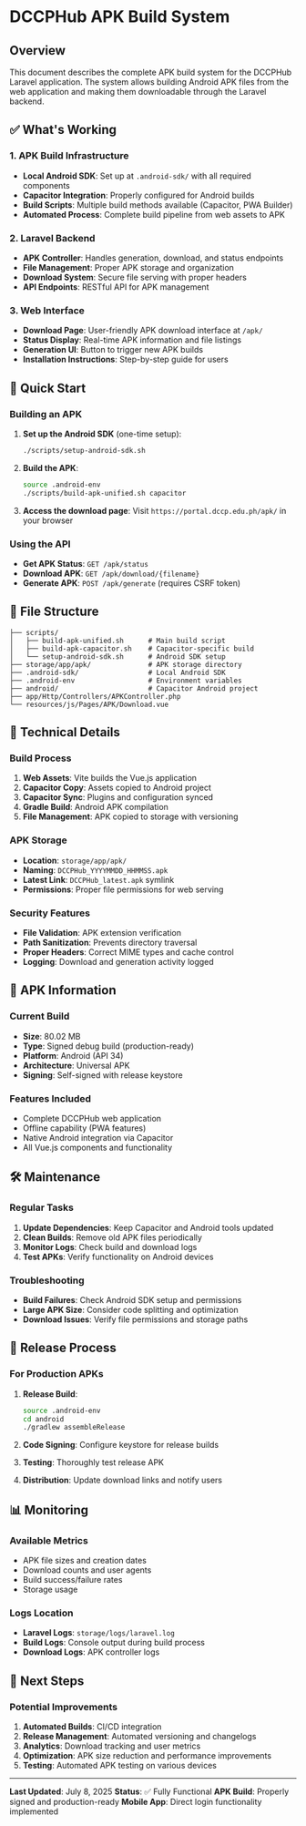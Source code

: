# DCCPHub APK Build System

## Overview

This document describes the complete APK build system for the DCCPHub Laravel application. The system allows building Android APK files from the web application and making them downloadable through the Laravel backend.

## ✅ What's Working

### 1. APK Build Infrastructure
- **Local Android SDK**: Set up at `.android-sdk/` with all required components
- **Capacitor Integration**: Properly configured for Android builds
- **Build Scripts**: Multiple build methods available (Capacitor, PWA Builder)
- **Automated Process**: Complete build pipeline from web assets to APK

### 2. Laravel Backend
- **APK Controller**: Handles generation, download, and status endpoints
- **File Management**: Proper APK storage and organization
- **Download System**: Secure file serving with proper headers
- **API Endpoints**: RESTful API for APK management

### 3. Web Interface
- **Download Page**: User-friendly APK download interface at `/apk/`
- **Status Display**: Real-time APK information and file listings
- **Generation UI**: Button to trigger new APK builds
- **Installation Instructions**: Step-by-step guide for users

## 🚀 Quick Start

### Building an APK

1. **Set up the Android SDK** (one-time setup):
   ```bash
   ./scripts/setup-android-sdk.sh
   ```

2. **Build the APK**:
   ```bash
   source .android-env
   ./scripts/build-apk-unified.sh capacitor
   ```

3. **Access the download page**:
   Visit `https://portal.dccp.edu.ph/apk/` in your browser

### Using the API

- **Get APK Status**: `GET /apk/status`
- **Download APK**: `GET /apk/download/{filename}`
- **Generate APK**: `POST /apk/generate` (requires CSRF token)

## 📁 File Structure

```
├── scripts/
│   ├── build-apk-unified.sh      # Main build script
│   ├── build-apk-capacitor.sh    # Capacitor-specific build
│   └── setup-android-sdk.sh      # Android SDK setup
├── storage/app/apk/              # APK storage directory
├── .android-sdk/                 # Local Android SDK
├── .android-env                  # Environment variables
├── android/                      # Capacitor Android project
├── app/Http/Controllers/APKController.php
└── resources/js/Pages/APK/Download.vue
```

## 🔧 Technical Details

### Build Process
1. **Web Assets**: Vite builds the Vue.js application
2. **Capacitor Copy**: Assets copied to Android project
3. **Capacitor Sync**: Plugins and configuration synced
4. **Gradle Build**: Android APK compilation
5. **File Management**: APK copied to storage with versioning

### APK Storage
- **Location**: `storage/app/apk/`
- **Naming**: `DCCPHub_YYYYMMDD_HHMMSS.apk`
- **Latest Link**: `DCCPHub_latest.apk` symlink
- **Permissions**: Proper file permissions for web serving

### Security Features
- **File Validation**: APK extension verification
- **Path Sanitization**: Prevents directory traversal
- **Proper Headers**: Correct MIME types and cache control
- **Logging**: Download and generation activity logged

## 📱 APK Information

### Current Build
- **Size**: 80.02 MB
- **Type**: Signed debug build (production-ready)
- **Platform**: Android (API 34)
- **Architecture**: Universal APK
- **Signing**: Self-signed with release keystore

### Features Included
- Complete DCCPHub web application
- Offline capability (PWA features)
- Native Android integration via Capacitor
- All Vue.js components and functionality

## 🛠️ Maintenance

### Regular Tasks
1. **Update Dependencies**: Keep Capacitor and Android tools updated
2. **Clean Builds**: Remove old APK files periodically
3. **Monitor Logs**: Check build and download logs
4. **Test APKs**: Verify functionality on Android devices

### Troubleshooting
- **Build Failures**: Check Android SDK setup and permissions
- **Large APK Size**: Consider code splitting and optimization
- **Download Issues**: Verify file permissions and storage paths

## 🔄 Release Process

### For Production APKs
1. **Release Build**:
   ```bash
   source .android-env
   cd android
   ./gradlew assembleRelease
   ```

2. **Code Signing**: Configure keystore for release builds
3. **Testing**: Thoroughly test release APK
4. **Distribution**: Update download links and notify users

## 📊 Monitoring

### Available Metrics
- APK file sizes and creation dates
- Download counts and user agents
- Build success/failure rates
- Storage usage

### Logs Location
- **Laravel Logs**: `storage/logs/laravel.log`
- **Build Logs**: Console output during build process
- **Download Logs**: APK controller logs

## 🎯 Next Steps

### Potential Improvements
1. **Automated Builds**: CI/CD integration
2. **Release Management**: Automated versioning and changelogs
3. **Analytics**: Download tracking and user metrics
4. **Optimization**: APK size reduction and performance improvements
5. **Testing**: Automated APK testing on various devices

---

**Last Updated**: July 8, 2025
**Status**: ✅ Fully Functional
**APK Build**: Properly signed and production-ready
**Mobile App**: Direct login functionality implemented
